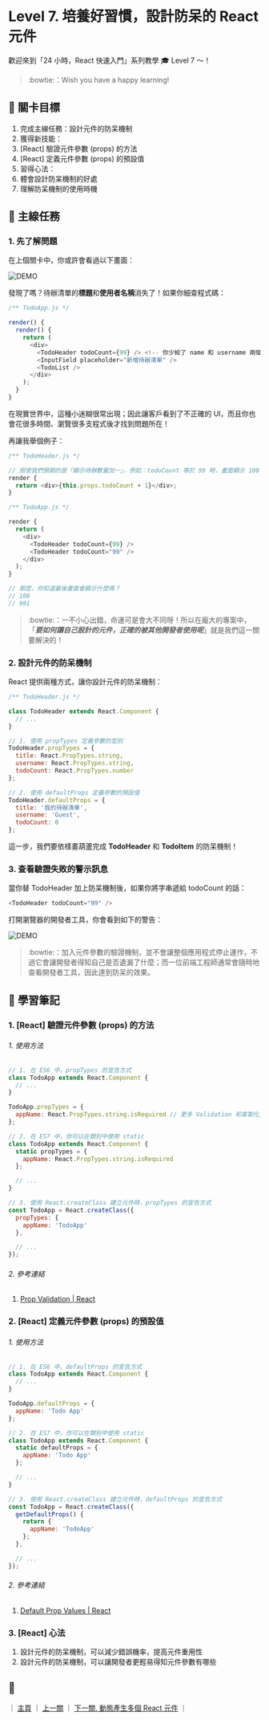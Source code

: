 # Level 7. 培養好習慣，設計防呆的 React 元件

歡迎來到「24 小時，React 快速入門」系列教學 :mortar_board: Level 7 ～！
> :bowtie:：Wish you have a happy learning!


## :checkered_flag: 關卡目標

1. 完成主線任務：設計元件的防呆機制
2. 獲得新技能：
  1. [React] 驗證元件參數 (props) 的方法
  2. [React] 定義元件參數 (props) 的預設值
3. 習得心法：
  1. 體會設計防呆機制的好處
  2. 理解防呆機制的使用時機


## :triangular_flag_on_post: 主線任務

### 1. 先了解問題

在上個關卡中，你或許會看過以下畫面：

![DEMO](../assets/level-07_demo-1.png)

發現了嗎？待辦清單的**標題**和**使用者名稱**消失了！如果你細查程式碼：

```js
/** TodoApp.js */

render() {
  render() {
    return (
      <div>
        <TodoHeader todoCount={99} /> <!-- 你少給了 name 和 username 兩個參數 -->
        <InputField placeholder="新增待辦清單" />
        <TodoList />
      </div>
    );
  }
}
```

在現實世界中，這種小迷糊很常出現；因此讓客戶看到了不正確的 UI，而且你也會花很多時間、瀏覽很多支程式後才找到問題所在！

再讓我舉個例子：

```js
/** TodoHeader.js */

// 假使我們預期的是「顯示待辦數量加一」，例如：todoCount 等於 99 時，畫面顯示 100
render {
  return <div>{this.props.todoCount + 1}</div>;
}

/** TodoApp.js */

render {
  return (
    <div>
      <TodoHeader todoCount={99} />
      <TodoHeader todoCount="99" />
    </div>
  );
}

// 那麼，你知道最後畫面會顯示什麼嗎？
// 100
// 991
```

> :bowtie:：一不小心出錯，命運可是會大不同呀！所以在龐大的專案中，「***要如何讓自己設計的元件，正確的被其他開發者使用呢***」就是我們這一關要解決的！


### 2. 設計元件的防呆機制

React 提供兩種方式，讓你設計元件的防呆機制：

```js
/** TodoHeader.js */

class TodoHeader extends React.Component {
  // ...
}

// 1. 使用 propTypes 定義參數的型別
TodoHeader.propTypes = {
  title: React.PropTypes.string,
  username: React.PropTypes.string,
  todoCount: React.PropTypes.number
};

// 2. 使用 defaultProps 定義參數的預設值
TodoHeader.defaultProps = {
  title: '我的待辦清單',
  username: 'Guest',
  todoCount: 0
};
```

這一步，我們要依樣畫葫蘆完成 **TodoHeader** 和 **TodoItem** 的防呆機制！

### 3. 查看驗證失敗的警示訊息

當你替 TodoHeader 加上防呆機制後，如果你將字串遞給 todoCount 的話：

```js
<TodoHeader todoCount="99" />
```

打開瀏覽器的開發者工具，你會看到如下的警告：

![DEMO](../assets/level-07_demo-2.png)

> :bowtie:：加入元件參數的驗證機制，並不會讓整個應用程式停止運作，不過它會讓開發者得知自己是否遺漏了什麼；而一位前端工程師通常會隨時地查看開發者工具，因此達到防呆的效果。


## :book: 學習筆記

### 1. [React] 驗證元件參數 (props) 的方法

###### 1. 使用方法

```js
// 1. 在 ES6 中，propTypes 的宣告方式
class TodoApp extends React.Component {
  // ...
}

TodoApp.propTypes = {
  appName: React.PropTypes.string.isRequired // 更多 Validation 和客製化方法，請見官方文件
};

// 2. 在 ES7 中，你可以在類別中使用 static
class TodoApp extends React.Component {
  static propTypes = {
    appName: React.PropTypes.string.isRequired
  };

  // ...
}

// 3. 使用 React.createClass 建立元件時，propTypes 的宣告方式
const TodoApp = React.createClass({
  propTypes: {
    appName: 'TodoApp'
  },

  // ...
});
```

###### 2. 參考連結

1. [Prop Validation | React](https://facebook.github.io/react/docs/reusable-components.html#prop-validation)

### 2. [React] 定義元件參數 (props) 的預設值

###### 1. 使用方法

```js
// 1. 在 ES6 中，defaultProps 的宣告方式
class TodoApp extends React.Component {
  // ...
}

TodoApp.defaultProps = {
  appName: 'Todo App'
};

// 2. 在 ES7 中，你可以在類別中使用 static
class TodoApp extends React.Component {
  static defaultProps = {
    appName: 'Todo App'
  };

  // ...
}

// 3. 使用 React.createClass 建立元件時，defaultProps 的宣告方式
const TodoApp = React.createClass({
  getDefaultProps() {
    return {
      appName: 'TodoApp'
    };
  },

  // ...
});
```

###### 2. 參考連結

1. [Default Prop Values | React](https://facebook.github.io/react/docs/reusable-components.html#default-prop-values)


### 3. [React] 心法

1. 設計元件的防呆機制，可以減少錯誤機率，提高元件重用性
2. 設計元件的防呆機制，可以讓開發者更輕易得知元件參數有哪些


## :rocket:

｜ [主頁](../) ｜ [上一關](../level-06_transferring-props) ｜ [下一關. 動態產生多個 React 元件](../level-08_dynamic-children) ｜
